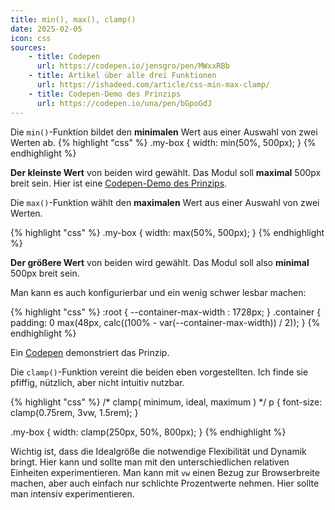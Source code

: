 ```yaml
---
title: min(), max(), clamp() 
date: 2025-02-05
icon: css
sources: 
    - title: Codepen
      url: https://codepen.io/jensgro/pen/MWxxRBb
    - title: Artikel über alle drei Funktionen
      url: https://ishadeed.com/article/css-min-max-clamp/
    - title: Codepen-Demo des Prinzips
      url: https://codepen.io/una/pen/bGpoGdJ
---
```


Die ``min()``-Funktion bildet den **minimalen** Wert aus einer Auswahl von zwei Werten ab.
{% highlight "css" %}
.my-box {
  width: min(50%, 500px);
}
{% endhighlight %}

**Der kleinste Wert** von beiden wird gewählt. Das Modul soll **maximal** 500px breit sein. Hier ist eine [Codepen-Demo des Prinzips](https://codepen.io/una/pen/rNeGNVL).

Die ``max()``-Funktion wählt den **maximalen** Wert aus einer Auswahl von zwei Werten.

{% highlight "css" %}
.my-box {
  width: max(50%, 500px);
}
{% endhighlight %}

**Der größere Wert** von beiden wird gewählt. Das Modul soll also **minimal** 500px breit sein.

Man kann es auch konfigurierbar und ein wenig schwer lesbar machen:

{% highlight "css" %}
:root {
    --container-max-width : 1728px;
}
.container {
    padding: 0 max(48px, calc((100% - var(--container-max-width)) / 2));
}
{% endhighlight %}

Ein [Codepen](https://codepen.io/una/pen/RwaZXqR) demonstriert das Prinzip.


Die ``clamp()``-Funktion vereint die beiden eben vorgestellten. Ich finde sie pfiffig, nützlich, aber nicht intuitiv nutzbar.

{% highlight "css" %}
/* clamp( minimum,  ideal,  maximum ) */
p {
    font-size: clamp(0.75rem, 3vw, 1.5rem);
}

.my-box {
  width: clamp(250px, 50%, 800px);
}
{% endhighlight %}

Wichtig ist, dass die Idealgröße die notwendige Flexibilität und Dynamik bringt. Hier kann und sollte man mit den unterschiedlichen relativen Einheiten experimentieren. Man kann mit ``vw`` einen Bezug zur Browserbreite machen, aber auch einfach nur schlichte Prozentwerte nehmen. Hier sollte man intensiv experimentieren.
